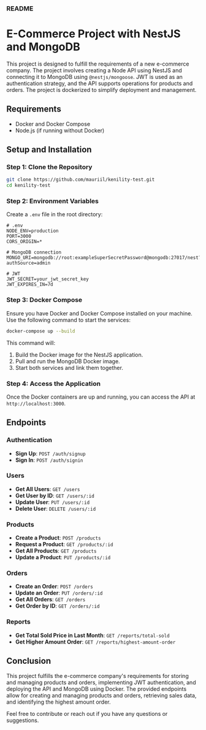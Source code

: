 ### README

# E-Commerce Project with NestJS and MongoDB

This project is designed to fulfill the requirements of a new e-commerce company. The project involves creating a Node API using NestJS and connecting it to MongoDB using `@nestjs/mongoose`. JWT is used as an authentication strategy, and the API supports operations for products and orders. The project is dockerized to simplify deployment and management.

## Requirements

- Docker and Docker Compose
- Node.js (if running without Docker)

## Setup and Installation

### Step 1: Clone the Repository

```sh
git clone https://github.com/mauriil/kenility-test.git
cd kenility-test
```

### Step 2: Environment Variables

Create a `.env` file in the root directory:

```env
# .env
NODE_ENV=production
PORT=3000
CORS_ORIGIN=*

# MongoDB connection
MONGO_URI=mongodb://root:exampleSuperSecretPassword@mongodb:27017/nest?authSource=admin

# JWT
JWT_SECRET=your_jwt_secret_key
JWT_EXPIRES_IN=7d
```

### Step 3: Docker Compose

Ensure you have Docker and Docker Compose installed on your machine. Use the following command to start the services:

```sh
docker-compose up --build
```

This command will:

1. Build the Docker image for the NestJS application.
2. Pull and run the MongoDB Docker image.
3. Start both services and link them together.

### Step 4: Access the Application

Once the Docker containers are up and running, you can access the API at `http://localhost:3000`.

## Endpoints

### Authentication

- **Sign Up**: `POST /auth/signup`
- **Sign In**: `POST /auth/signin`

### Users

- **Get All Users**: `GET /users`
- **Get User by ID**: `GET /users/:id`
- **Update User**: `PUT /users/:id`
- **Delete User**: `DELETE /users/:id`

### Products

- **Create a Product**: `POST /products`
- **Request a Product**: `GET /products/:id`
- **Get All Products**: `GET /products`
- **Update a Product**: `PUT /products/:id`

### Orders

- **Create an Order**: `POST /orders`
- **Update an Order**: `PUT /orders/:id`
- **Get All Orders**: `GET /orders`
- **Get Order by ID**: `GET /orders/:id`

### Reports
- **Get Total Sold Price in Last Month**: `GET /reports/total-sold`
- **Get Higher Amount Order**: `GET /reports/highest-amount-order`


## Conclusion

This project fulfills the e-commerce company's requirements for storing and managing products and orders, implementing JWT authentication, and deploying the API and MongoDB using Docker. The provided endpoints allow for creating and managing products and orders, retrieving sales data, and identifying the highest amount order.

Feel free to contribute or reach out if you have any questions or suggestions.